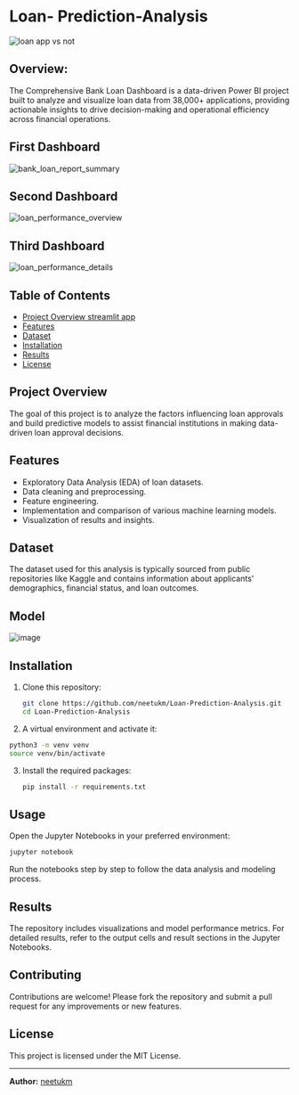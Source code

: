 # Loan- Prediction-Analysis

![loan app vs not](https://github.com/user-attachments/assets/377562a5-e182-4b7e-93d5-8abdcec1c78c)
## Overview:

The Comprehensive Bank Loan Dashboard is a data-driven Power BI project built to analyze and visualize loan data from 38,000+ applications, providing actionable insights to drive decision-making and operational efficiency across financial operations.

## First Dashboard
![bank_loan_report_summary](https://github.com/user-attachments/assets/779ce879-5f79-4372-8f54-565b631cb3c8)

## Second Dashboard
![loan_performance_overview](https://github.com/user-attachments/assets/8cb7cc6b-5a12-47fb-8667-0878c46305b4)

## Third Dashboard
![loan_performance_details](https://github.com/user-attachments/assets/494e7caa-d57a-4a38-9899-d6cd2d409311)


## Table of Contents

- [Project Overview streamlit app](https://loan-prediction-analysis-wgkydg64mncvfpwlfvbpjm.streamlit.app/)
- [Features](#features)
- [Dataset](#dataset)
- [Installation](#installation)
- [Results](http://localhost:8502/)
- [License](#license)

## Project Overview

The goal of this project is to analyze the factors influencing loan approvals and build predictive models to assist financial institutions in making data-driven loan approval decisions.

## Features

- Exploratory Data Analysis (EDA) of loan datasets.
- Data cleaning and preprocessing.
- Feature engineering.
- Implementation and comparison of various machine learning models.
- Visualization of results and insights.

## Dataset

The dataset used for this analysis is typically sourced from public repositories like Kaggle and contains information about applicants' demographics, financial status, and loan outcomes.
## Model 
![image](https://github.com/user-attachments/assets/43061eaa-5e5f-48fd-b1a4-2d5df6e1a918)

## Installation

1. Clone this repository:
   ```bash
   git clone https://github.com/neetukm/Loan-Prediction-Analysis.git
   cd Loan-Prediction-Analysis
   ```
2.  A virtual environment and activate it:
   ```bash
   python3 -m venv venv
   source venv/bin/activate
   ```
3. Install the required packages:
   ```bash
   pip install -r requirements.txt
   ```

## Usage

Open the Jupyter Notebooks in your preferred environment:
```bash
jupyter notebook
```
Run the notebooks step by step to follow the data analysis and modeling process.

## Results

The repository includes visualizations and model performance metrics. For detailed results, refer to the output cells and result sections in the Jupyter Notebooks.

## Contributing

Contributions are welcome! Please fork the repository and submit a pull request for any improvements or new features.

## License

This project is licensed under the MIT License.

---

**Author:** [neetukm](https://github.com/neetukm)

